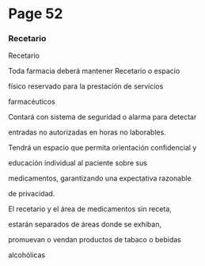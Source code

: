 # Page 52

### Recetario

Recetario

Toda farmacia deberá mantener Recetario o espacio

físico reservado para la prestación de servicios

farmacéuticos

Contará con sistema de seguridad o alarma para detectar

entradas no autorizadas en horas no laborables.

Tendrá un espacio que permita orientación confidencial y

educación individual al paciente sobre sus

medicamentos, garantizando una expectativa razonable

de privacidad.

El recetario y el área de medicamentos sin receta,

estarán separados de áreas donde se exhiban,

promuevan o vendan productos de tabaco o bebidas

alcohólicas

